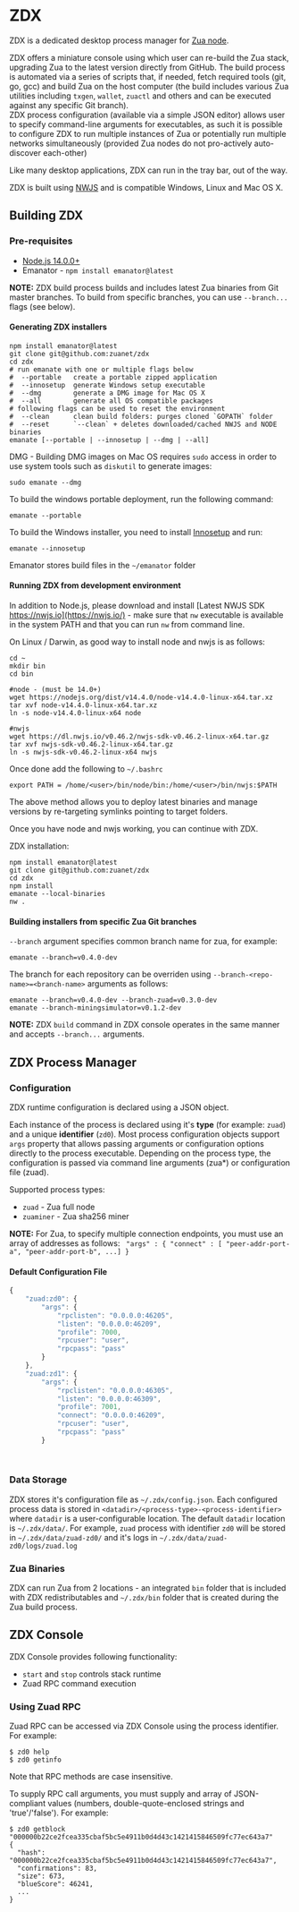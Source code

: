# ZDX

ZDX is a dedicated desktop process manager for [Zua node](https://github.com/zuanet/zuad).


ZDX offers a miniature console using which user can re-build the Zua stack, upgrading Zua to the latest version directly from GitHub. The build process is automated via a series of scripts that, if
needed, fetch required tools (git, go, gcc) and build Zua on the host computer (the build includes various Zua utilities including `txgen`, `wallet`, `zuactl` and others and can be executed against any specific Git branch).  
ZDX process configuration (available via a simple JSON editor) allows user to specify command-line arguments for executables, as such it is possible to configure ZDX to run multiple instances of Zua or potentially run multiple networks simultaneously (provided Zua nodes do not pro-actively auto-discover each-other)

Like many desktop applications, ZDX can run in the tray bar, out of the way.

ZDX is built using [NWJS](https://nwjs.io) and is compatible Windows, Linux and Mac OS X.


## Building ZDX

### Pre-requisites

- [Node.js 14.0.0+](https://nodejs.org/)
- Emanator - `npm install emanator@latest`

**NOTE:** ZDX build process builds and includes latest Zua binaries from Git master branches. 
To build from specific branches, you can use `--branch...` flags (see below).

#### Generating ZDX installers
```
npm install emanator@latest
git clone git@github.com:zuanet/zdx
cd zdx
# run emanate with one or multiple flags below
#  --portable   create a portable zipped application
#  --innosetup  generate Windows setup executable
#  --dmg        generate a DMG image for Mac OS X
#  --all        generate all OS compatible packages
# following flags can be used to reset the environment
#  --clean		clean build folders: purges cloned `GOPATH` folder
#  --reset		`--clean` + deletes downloaded/cached NWJS and NODE binaries
emanate [--portable | --innosetup | --dmg | --all]
```


DMG - Building DMG images on Mac OS requires `sudo` access in order to use system tools such as `diskutil` to generate images: 
```
sudo emanate --dmg
```

To build the windows portable deployment, run the following command:
```
emanate --portable
```

To build the Windows installer, you need to install [Innosetup](https://jrsoftware.org/isdl.php) and run:
```
emanate --innosetup
```


Emanator stores build files in the `~/emanator` folder

#### Running ZDX from development environment


In addition to Node.js, please download and install [Latest NWJS SDK https://nwjs.io](https://nwjs.io/) - make sure that `nw` executable is available in the system PATH and that you can run `nw` from command line.

On Linux / Darwin, as good way to install node and nwjs is as follows:

```
cd ~
mkdir bin
cd bin

#node - (must be 14.0+)
wget https://nodejs.org/dist/v14.4.0/node-v14.4.0-linux-x64.tar.xz
tar xvf node-v14.4.0-linux-x64.tar.xz
ln -s node-v14.4.0-linux-x64 node

#nwjs
wget https://dl.nwjs.io/v0.46.2/nwjs-sdk-v0.46.2-linux-x64.tar.gz
tar xvf nwjs-sdk-v0.46.2-linux-x64.tar.gz
ln -s nwjs-sdk-v0.46.2-linux-x64 nwjs

```
Once done add the following to `~/.bashrc`
```
export PATH = /home/<user>/bin/node/bin:/home/<user>/bin/nwjs:$PATH
```
The above method allows you to deploy latest binaries and manage versions by re-targeting symlinks pointing to target folders.

Once you have node and nwjs working, you can continue with ZDX.

ZDX installation:
```
npm install emanator@latest
git clone git@github.com:zuanet/zdx
cd zdx
npm install
emanate --local-binaries
nw .
```

#### Building installers from specific Zua Git branches

`--branch` argument specifies common branch name for zua, for example:
```
emanate --branch=v0.4.0-dev 
```
The branch for each repository can be overriden using `--branch-<repo-name>=<branch-name>` arguments as follows:
```
emanate --branch=v0.4.0-dev --branch-zuad=v0.3.0-dev
emanate --branch-miningsimulator=v0.1.2-dev
```

**NOTE:** ZDX `build` command in ZDX console operates in the same manner and accepts `--branch...` arguments.


## ZDX Process Manager

### Configuration

ZDX runtime configuration is declared using a JSON object.  

Each instance of the process is declared using it's **type** (for example: `zuad`) and a unique **identifier** (`zd0`).  Most process configuration objects support `args` property that allows
passing arguments or configuration options directly to the process executable.  Depending on the process type, the configuration is passed via command line arguments (zua*) or configuration file (zuad).

Supported process types:
- `zuad` - Zua full node
- `zuaminer` - Zua sha256 miner

**NOTE:** For Zua, to specify multiple connection endpoints, you must use an array of addresses as follows: ` "args" : { "connect" : [ "peer-addr-port-a", "peer-addr-port-b", ...] }`

#### Default Configuration File
```js
{
	"zuad:zd0": {
		"args": {
			"rpclisten": "0.0.0.0:46205",
			"listen": "0.0.0.0:46209",
			"profile": 7000,
			"rpcuser": "user",
			"rpcpass": "pass"
		}
	},
	"zuad:zd1": {
		"args": {
			"rpclisten": "0.0.0.0:46305",
			"listen": "0.0.0.0:46309",
			"profile": 7001,
			"connect": "0.0.0.0:46209",
			"rpcuser": "user",
			"rpcpass": "pass"
		}
	
	
```

### Data Storage

ZDX stores it's configuration file as `~/.zdx/config.json`.  Each configured process data is stored in `<datadir>/<process-type>-<process-identifier>` where `datadir` is a user-configurable location.  The default `datadir` location is `~/.zdx/data/`.  For example, `zuad` process with identifier `zd0` will be stored in `~/.zdx/data/zuad-zd0/` and it's logs in `~/.zdx/data/zuad-zd0/logs/zuad.log`

### Zua Binaries

ZDX can run Zua from 2 locations - an integrated `bin` folder that is included with ZDX redistributables and `~/.zdx/bin` folder that is created during the Zua build process. 

## ZDX Console

ZDX Console provides following functionality:

- `start` and `stop` controls stack runtime
- Zuad RPC command execution

### Using Zuad RPC

Zuad RPC can be accessed via ZDX Console using the process identifier. For example:
```
$ zd0 help
$ zd0 getinfo
```
Note that RPC methods are case insensitive.

To supply RPC call arguments, you must supply and array of JSON-compliant values (numbers, double-quote-enclosed strings and 'true'/'false').  For example:
```
$ zd0 getblock "000000b22ce2fcea335cbaf5bc5e4911b0d4d43c1421415846509fc77ec643a7"
{
  "hash": "000000b22ce2fcea335cbaf5bc5e4911b0d4d43c1421415846509fc77ec643a7",
  "confirmations": 83,
  "size": 673,
  "blueScore": 46241,
  ...
}
```

